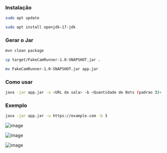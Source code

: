### Instalação
```bash
sudo apt update
```

```bash
sudo apt install openjdk-17-jdk
```


### Gerar o Jar


```bash
mvn clean package
```

```bash
cp target/FakeCamRunner-1.0-SNAPSHOT.jar .
```

```bash
mv FakeCamRunner-1.0-SNAPSHOT.jar app.jar
```

### Como usar

```bash
java -jar app.jar -u <URL da sala> -b <Quantidade de Bots (padrao 3)>
```


### Exemplo

```bash
java -jar app.jar -u https://example.com -b 3
```


![image](https://github.com/user-attachments/assets/a72eb9b5-b90b-439a-8cb2-e60f09fb98fa)


![image](https://github.com/user-attachments/assets/1d1bf8ce-49ad-4495-b373-f71771dc7609)

![image](https://github.com/user-attachments/assets/e68a2c91-6d09-42c1-959f-d62da0b6663c)



